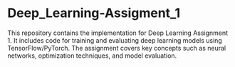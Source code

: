 # Deep_Learning-Assigment_1
This repository contains the implementation for Deep Learning Assignment 1. It includes code for training and evaluating deep learning models using TensorFlow/PyTorch. The assignment covers key concepts such as neural networks, optimization techniques, and model evaluation.
